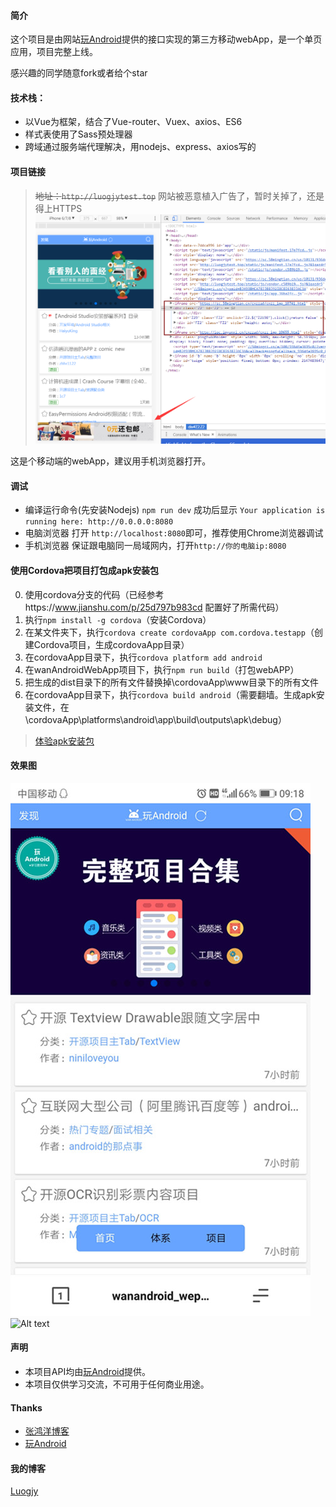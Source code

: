#### 简介
这个项目是由网站[玩Android](http://www.wanandroid.com/)提供的接口实现的第三方移动webApp，是一个单页应用，项目完整上线。

感兴趣的同学随意fork或者给个star

#### 技术栈：
* 以Vue为框架，结合了Vue-router、Vuex、axios、ES6
* 样式表使用了Sass预处理器
* 跨域通过服务端代理解决，用nodejs、express、axios写的

#### 项目链接
>~~地址：`http://luogjytest.top`~~ 网站被恶意植入广告了，暂时关掉了，还是得上HTTPS
![Alt text](shotcut/20180604220854.png)


这是个移动端的webApp，建议用手机浏览器打开。

#### 调试
* 编译运行命令(先安装Nodejs)
`npm run dev`
成功后显示 `Your application is running here: http://0.0.0.0:8080`
* 电脑浏览器
打开 `http://localhost:8080`即可，推荐使用Chrome浏览器调试
* 手机浏览器
保证跟电脑同一局域网内，打开`http://你的电脑ip:8080`

#### 使用Cordova把项目打包成apk安装包
0. 使用cordova分支的代码（已经参考https://www.jianshu.com/p/25d797b983cd 配置好了所需代码）
1. 执行`npm install -g cordova`（安装Cordova）
2. 在某文件夹下，执行`cordova create cordovaApp com.cordova.testapp`（创建Cordova项目，生成cordovaApp目录）
3. 在cordovaApp目录下，执行`cordova platform add android`
4. 在wanAndroidWebApp项目下，执行`npm run build`（打包webAPP）
5. 把生成的dist目录下的所有文件替换掉\cordovaApp\www目录下的所有文件
6. 在cordovaApp目录下，执行`cordova build android`（需要翻墙。生成apk安装文件，在\cordovaApp\platforms\android\app\build\outputs\apk\debug）

> [体验apk安装包](https://github.com/Luogjy/wanAndroidWebApp/tree/master/apk)

#### 效果图
![Alt text](shotcut/Screenshot1.jpg)
![Alt text](shotcut/lu1.gif)

#### 声明
* 本项目API均由[玩Android](http://www.wanandroid.com/)提供。
* 本项目仅供学习交流，不可用于任何商业用途。

#### Thanks
* [张鸿洋博客](http://blog.csdn.net/lmj623565791/)
* [玩Android](http://www.wanandroid.com/)

#### 我的博客
[Luogjy](https://segmentfault.com/u/luogjy)
